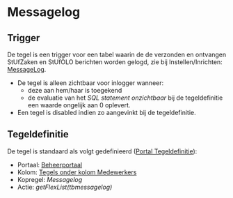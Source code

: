 # Messagelog

## Trigger

De tegel is een trigger voor een tabel waarin de de verzonden en ontvangen StUfZaken en StUfOLO berichten worden gelogd, zie bij Instellen/Inrichten: [MessageLog](/docs/instellen_inrichten/messagelog.md).

* De tegel is alleen zichtbaar voor inlogger wanneer:
  * deze aan hem/haar is toegekend
  * de evaluatie van het *SQL statement onzichtbaar* bij de tegeldefinitie een waarde ongelijk aan 0 oplevert.
* Een tegel is disabled indien zo aangevinkt bij de tegeldefinitie.

## Tegeldefinitie

De tegel is standaard als volgt gedefinieerd ([Portal Tegeldefinitie](/docs/instellen_inrichten/portaldefinitie/portal_tegel.md)):

* Portaal: [Beheerportaal](/docs/probleemoplossing/portalen_en_moduleschermen/beheerportaa.md)
* Kolom: [Tegels onder kolom Medewerkers](/docs/probleemoplossing/portalen_en_moduleschermen/beheerportaal/tegels_onder_kolom_medewerkers.md)
* Kopregel: *Messagelog*
* Actie: *getFlexList(tbmessagelog)*
